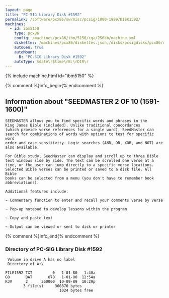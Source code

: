 ```yaml
---
layout: page
title: "PC-SIG Library Disk #1592"
permalink: /software/pcx86/sw/misc/pcsig/1000-1999/DISK1592/
machines:
  - id: ibm5150
    type: pcx86
    config: /machines/pcx86/ibm/5150/cga/256kb/machine.xml
    diskettes: /machines/pcx86/diskettes.json,/disks/pcsigdisks/pcx86/diskettes.json
    autoGen: true
    autoMount:
      B: "PC-SIG Library Disk #1592"
    autoType: $date\r$time\rB:\rDIR\r
---
```


{% include machine.html id="ibm5150" %}

{% comment %}info_begin{% endcomment %}

## Information about "SEEDMASTER 2 OF 10 (1591-1600)"

    SEEDMASTER allows you to find specific words and phrases in the
    King James Bible (included). Unlike traditional concordances
    (which provide verse references for a single word), SeedMaster can
    search for combinations of words with options to test for specific word
    order and case sensitivity. Logic searches (AND, OR, XOR, and NOT) are
    also available.
    
    For Bible study, SeedMaster can display and scroll up to three Bible
    text windows side by side. The text can be scrolled one verse at a
    time, or the user can jump directly to a specific verse locations.
    Selected Bible verses can be printed or saved to a disk file. All Bible
    books can be selected from a menu (you don't have to remember book
    abbreviations).
    
    Additional features include:
    
    ~ Commentary function to enter and recall your comments verse by verse
    
    ~ Pop-up notepad to develop lessons within the program
    
    ~ Copy and paste text
    
    ~ Output can be viewed or sent to disk or printer
{% comment %}info_end{% endcomment %}


### Directory of PC-SIG Library Disk #1592

     Volume in drive A has no label
     Directory of A:\

    FILE1592 TXT         0   1-01-80   1:40a
    GO       BAT       870   1-01-80  12:54a
    KJV      2      360000  10-09-89  10:29p
            3 file(s)     360870 bytes
                            1024 bytes free
